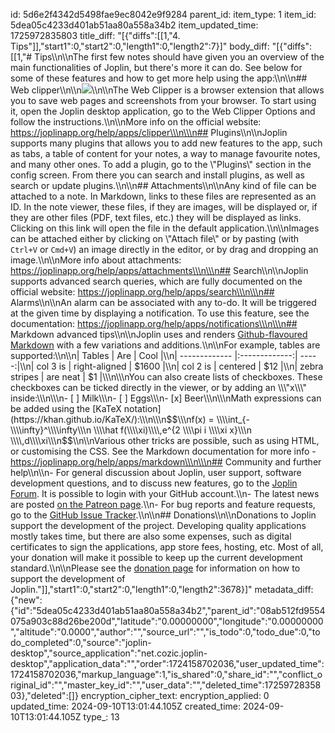 id: 5d6e2f4342d5498fae9ec8042e9f9284
parent_id: 
item_type: 1
item_id: 5dea05c4233d401ab51aa80a558a34b2
item_updated_time: 1725972835803
title_diff: "[{\"diffs\":[[1,\"4. Tips\"]],\"start1\":0,\"start2\":0,\"length1\":0,\"length2\":7}]"
body_diff: "[{\"diffs\":[[1,\"# Tips\\\n\\\nThe first few notes should have given you an overview of the main functionalities of Joplin, but there's more it can do. See below for some of these features and how to get more help using the app:\\\n\\\n## Web clipper\\\n\\\n![](:/e828c5379b0e4c70b35f6b974f53b3f2)\\\n\\\nThe Web Clipper is a browser extension that allows you to save web pages and screenshots from your browser. To start using it, open the Joplin desktop application, go to the Web Clipper Options and follow the instructions.\\\n\\\nMore info on the official website: https://joplinapp.org/help/apps/clipper\\\n\\\n## Plugins\\\n\\\nJoplin supports many plugins that allows you to add new features to the app, such as tabs, a table of content for your notes, a way to manage favourite notes, and many other ones. To add a plugin, go to the \\\"Plugins\\\" section in the config screen. From there you can search and install plugins, as well as search or update plugins.\\\n\\\n## Attachments\\\n\\\nAny kind of file can be attached to a note. In Markdown, links to these files are represented as an ID. In the note viewer, these files, if they are images, will be displayed or, if they are other files (PDF, text files, etc.) they will be displayed as links. Clicking on this link will open the file in the default application.\\\n\\\nImages can be attached either by clicking on \\\"Attach file\\\" or by pasting (with `Ctrl+V` or `Cmd+V`) an image directly in the editor, or by drag and dropping an image.\\\n\\\nMore info about attachments: https://joplinapp.org/help/apps/attachments\\\n\\\n## Search\\\n\\\nJoplin supports advanced search queries, which are fully documented on the official website: https://joplinapp.org/help/apps/search\\\n\\\n## Alarms\\\n\\\nAn alarm can be associated with any to-do. It will be triggered at the given time by displaying a notification. To use this feature, see the documentation: https://joplinapp.org/help/apps/notifications\\\n\\\n## Markdown advanced tips\\\n\\\nJoplin uses and renders [Github-flavoured Markdown](https://joplinapp.org/help/apps/markdown) with a few variations and additions.\\\n\\\nFor example, tables are supported:\\\n\\\n| Tables        | Are           | Cool  |\\\n| ------------- |:-------------:| -----:|\\\n| col 3 is      | right-aligned | $1600 |\\\n| col 2 is      | centered      |   $12 |\\\n| zebra stripes | are neat      |    $1 |\\\n\\\nYou can also create lists of checkboxes. These checkboxes can be ticked directly in the viewer, or by adding an \\\"x\\\" inside:\\\n\\\n- [ ] Milk\\\n- [ ] Eggs\\\n- [x] Beer\\\n\\\nMath expressions can be added using the [KaTeX notation](https://khan.github.io/KaTeX/):\\\n\\\n$$\\\nf(x) = \\\\int_{-\\\\infty}^\\\\infty\\\n    \\\\hat f(\\\\xi)\\\\,e^{2 \\\\pi i \\\\xi x}\\\n    \\\\,d\\\\xi\\\n$$\\\n\\\nVarious other tricks are possible, such as using HTML, or customising the CSS. See the Markdown documentation for more info - https://joplinapp.org/help/apps/markdown\\\n\\\n## Community and further help\\\n\\\n- For general discussion about Joplin, user support, software development questions, and to discuss new features, go to the [Joplin Forum](https://discourse.joplinapp.org/). It is possible to login with your GitHub account.\\\n- The latest news are posted [on the Patreon page](https://www.patreon.com/joplin).\\\n- For bug reports and feature requests, go to the [GitHub Issue Tracker](https://github.com/laurent22/joplin/issues).\\\n\\\n## Donations\\\n\\\nDonations to Joplin support the development of the project. Developing quality applications mostly takes time, but there are also some expenses, such as digital certificates to sign the applications, app store fees, hosting, etc. Most of all, your donation will make it possible to keep up the current development standard.\\\n\\\nPlease see the [donation page](https://joplinapp.org/donate/) for information on how to support the development of Joplin.\"]],\"start1\":0,\"start2\":0,\"length1\":0,\"length2\":3678}]"
metadata_diff: {"new":{"id":"5dea05c4233d401ab51aa80a558a34b2","parent_id":"08ab512fd9554075a903c88d26be200d","latitude":"0.00000000","longitude":"0.00000000","altitude":"0.0000","author":"","source_url":"","is_todo":0,"todo_due":0,"todo_completed":0,"source":"joplin-desktop","source_application":"net.cozic.joplin-desktop","application_data":"","order":1724158702036,"user_updated_time":1724158702036,"markup_language":1,"is_shared":0,"share_id":"","conflict_original_id":"","master_key_id":"","user_data":"","deleted_time":1725972835803},"deleted":[]}
encryption_cipher_text: 
encryption_applied: 0
updated_time: 2024-09-10T13:01:44.105Z
created_time: 2024-09-10T13:01:44.105Z
type_: 13